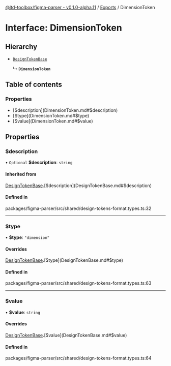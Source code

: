 [@ltd-toolbox/figma-parser - v0.1.0-alpha.11](../README.md) / [Exports](../modules.md) / DimensionToken

# Interface: DimensionToken

## Hierarchy

- [`DesignTokenBase`](DesignTokenBase.md)

  ↳ **`DimensionToken`**

## Table of contents

### Properties

- [$description](DimensionToken.md#$description)
- [$type](DimensionToken.md#$type)
- [$value](DimensionToken.md#$value)

## Properties

### $description

• `Optional` **$description**: `string`

#### Inherited from

[DesignTokenBase](DesignTokenBase.md).[$description](DesignTokenBase.md#$description)

#### Defined in

packages/figma-parser/src/shared/design-tokens-format.types.ts:32

___

### $type

• **$type**: ``"dimension"``

#### Overrides

[DesignTokenBase](DesignTokenBase.md).[$type](DesignTokenBase.md#$type)

#### Defined in

packages/figma-parser/src/shared/design-tokens-format.types.ts:63

___

### $value

• **$value**: `string`

#### Overrides

[DesignTokenBase](DesignTokenBase.md).[$value](DesignTokenBase.md#$value)

#### Defined in

packages/figma-parser/src/shared/design-tokens-format.types.ts:64
